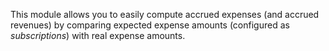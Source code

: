 This module allows you to easily compute accrued expenses (and accrued
revenues) by comparing expected expense amounts (configured as
*subscriptions*) with real expense amounts.
